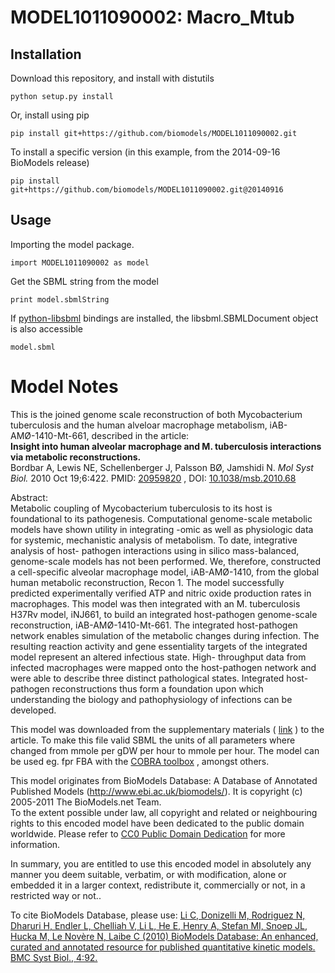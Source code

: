 # MODEL1011090002: Macro_Mtub

## Installation

Download this repository, and install with distutils

`python setup.py install`

Or, install using pip

`pip install git+https://github.com/biomodels/MODEL1011090002.git`

To install a specific version (in this example, from the 2014-09-16 BioModels release)

`pip install git+https://github.com/biomodels/MODEL1011090002.git@20140916`

## Usage

Importing the model package.

`import MODEL1011090002 as model`

Get the SBML string from the model

`print model.sbmlString`

If [python-libsbml](https://pypi.python.org/pypi/python-libsbml) bindings are
installed, the libsbml.SBMLDocument object is also accessible

`model.sbml`


# Model Notes


This is the joined genome scale reconstruction of both Mycobacterium
tuberculosis and the human alveloar macrophage metabolism, iAB-
AMØ-1410-Mt-661, described in the article:  
**Insight into human alveolar macrophage and M. tuberculosis interactions via metabolic reconstructions.**   
Bordbar A, Lewis NE, Schellenberger J, Palsson BØ, Jamshidi N. _Mol Syst
Biol._ 2010 Oct 19;6:422. PMID:
[20959820](http://www.ncbi.nlm.nih.gov/pubmed/20959820) , DOI:
[10.1038/msb.2010.68](http://dx.doi.org/10.1038/msb.2010.68)

Abstract:  
Metabolic coupling of Mycobacterium tuberculosis to its host is foundational
to its pathogenesis. Computational genome-scale metabolic models have shown
utility in integrating -omic as well as physiologic data for systemic,
mechanistic analysis of metabolism. To date, integrative analysis of host-
pathogen interactions using in silico mass-balanced, genome-scale models has
not been performed. We, therefore, constructed a cell-specific alveolar
macrophage model, iAB-AMØ-1410, from the global human metabolic
reconstruction, Recon 1. The model successfully predicted experimentally
verified ATP and nitric oxide production rates in macrophages. This model was
then integrated with an M. tuberculosis H37Rv model, iNJ661, to build an
integrated host-pathogen genome-scale reconstruction, iAB-AMØ-1410-Mt-661. The
integrated host-pathogen network enables simulation of the metabolic changes
during infection. The resulting reaction activity and gene essentiality
targets of the integrated model represent an altered infectious state. High-
throughput data from infected macrophages were mapped onto the host-pathogen
network and were able to describe three distinct pathological states.
Integrated host-pathogen reconstructions thus form a foundation upon which
understanding the biology and pathophysiology of infections can be developed.

This model was downloaded from the supplementary materials (
[link](http://www.nature.com/msb/journal/v6/n1/extref/msb201068-s1.xml) ) to
the article. To make this file valid SBML the units of all parameters where
changed from mmole per gDW per hour to mmole per hour. The model can be used
eg. fpr FBA with the [COBRA
toolbox](http://gcrg.ucsd.edu/Downloads/Cobra_Toolbox) , amongst others.

This model originates from BioModels Database: A Database of Annotated
Published Models (http://www.ebi.ac.uk/biomodels/). It is copyright (c)
2005-2011 The BioModels.net Team.  
To the extent possible under law, all copyright and related or neighbouring
rights to this encoded model have been dedicated to the public domain
worldwide. Please refer to [CC0 Public Domain
Dedication](http://creativecommons.org/publicdomain/zero/1.0/) for more
information.

In summary, you are entitled to use this encoded model in absolutely any
manner you deem suitable, verbatim, or with modification, alone or embedded it
in a larger context, redistribute it, commercially or not, in a restricted way
or not..  
  
To cite BioModels Database, please use: [Li C, Donizelli M, Rodriguez N,
Dharuri H, Endler L, Chelliah V, Li L, He E, Henry A, Stefan MI, Snoep JL,
Hucka M, Le Novère N, Laibe C (2010) BioModels Database: An enhanced, curated
and annotated resource for published quantitative kinetic models. BMC Syst
Biol., 4:92.](http://www.ncbi.nlm.nih.gov/pubmed/20587024)


